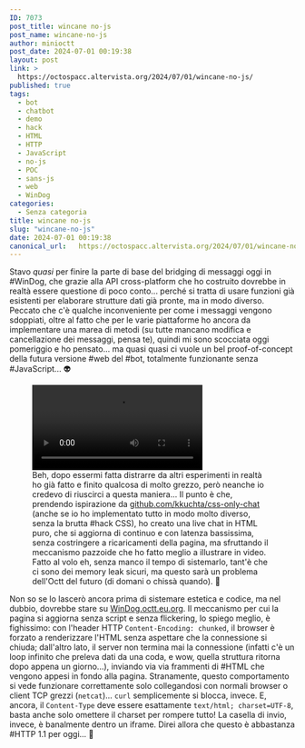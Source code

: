 ```yaml
---
ID: 7073
post_title: wincane no-js
post_name: wincane-no-js
author: minioctt
post_date: 2024-07-01 00:19:38
layout: post
link: >
  https://octospacc.altervista.org/2024/07/01/wincane-no-js/
published: true
tags:
  - bot
  - chatbot
  - demo
  - hack
  - HTML
  - HTTP
  - JavaScript
  - no-js
  - POC
  - sans-js
  - web
  - WinDog
categories:
  - Senza categoria
title: wincane no-js
slug: "wincane-no-js"
date: 2024-07-01 00:19:38
canonical_url:   https://octospacc.altervista.org/2024/07/01/wincane-no-js/
---
```

<!-- wp:paragraph -->
<p markdown="1">Stavo <em>quasi</em> per finire la parte di base del bridging di messaggi oggi in #WinDog, che grazie alla API cross-platform che ho costruito dovrebbe in realtà essere questione di poco conto... perché si tratta di usare funzioni già esistenti per elaborare strutture dati già pronte, ma in modo diverso. Peccato che c'è qualche inconveniente per come i messaggi vengono sdoppiati, oltre al fatto che per le varie piattaforme ho ancora da implementare una marea di metodi (su tutte mancano modifica e cancellazione dei messaggi, pensa te), quindi mi sono scocciata oggi pomeriggio e ho pensato... ma quasi quasi ci vuole un bel proof-of-concept della futura versione #web del #bot, totalmente funzionante senza #JavaScript... 👽️</p>
<!-- /wp:paragraph -->

<!-- wp:paragraph -->
<p markdown="1"></p>
<!-- /wp:paragraph -->

<!-- wp:video {"id":7074} -->
<figure class="wp-block-video"><video controls loop src="https://octospacc.github.io/microblog-mirror/assets/uploads/2024/06/Momento-WinDog-senza-JavaScript.mp4"></video><figcaption class="wp-element-caption">Beh, dopo essermi fatta distrarre da altri esperimenti in realtà ho già fatto e finito qualcosa di molto grezzo, però neanche io credevo di riuscirci a questa maniera... Il punto è che, prendendo ispirazione da <a href="https://github.com/kkuchta/css-only-chat">github.com/kkuchta/css-only-chat</a> (anche se io ho implementato tutto in modo molto diverso, senza la brutta #hack CSS), ho creato una live chat in HTML puro, che si aggiorna di continuo e con latenza bassissima, senza costringere a ricaricamenti della pagina, ma sfruttando il meccanismo pazzoide che ho fatto meglio a illustrare in video. Fatto al volo eh, senza manco il tempo di sistemarlo, tant'è che ci sono dei memory leak sicuri, ma questo sarà un problema dell'Octt del futuro (di domani o chissà quando). 💨️</figcaption></figure>
<!-- /wp:video -->

<!-- wp:paragraph -->
<p markdown="1"></p>
<!-- /wp:paragraph -->

<!-- wp:paragraph -->
<p markdown="1">Non so se lo lascerò ancora prima di sistemare estetica e codice, ma nel dubbio, dovrebbe stare su <a href="https://windog.octt.eu.org/">WinDog.octt.eu.org</a>. Il meccanismo per cui la pagina si aggiorna senza script e senza flickering, lo spiego meglio, è fighissimo: con l'header HTTP <code>Content-Encoding: chunked</code>, il browser è forzato a renderizzare l'HTML senza aspettare che la connessione si chiuda; dall'altro lato, il server non termina mai la connessione (infatti c'è un loop infinito che preleva dati da una coda, e wow, quella struttura ritorna dopo appena un giorno...), inviando via via frammenti di #HTML che vengono appesi in fondo alla pagina. Stranamente, questo comportamento si vede funzionare correttamente solo collegandosi con normali browser o client TCP grezzi (<code>netcat</code>)... <code>curl</code> semplicemente si blocca, invece. E, ancora, il <code>Content-Type</code> deve essere esattamente <code>text/html; charset=UTF-8</code>, basta anche solo omettere il charset per rompere tutto! La casella di invio, invece, è banalmente dentro un iframe. Direi allora che questo è abbastanza #HTTP 1.1 per oggi... 🥰️</p>
<!-- /wp:paragraph -->